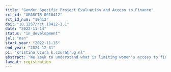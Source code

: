 ```yaml
---
title: "Gender Specific Project Evaluation and Access to Finance"
rct_id: "AEARCTR-0010412"
rct_id_num: "10412"
doi: "10.1257/rct.10412-1.1"
date: "2022-11-14"
status: "in_development"
jel: "nan"
start_year: "2022-11-15"
end_year: "2024-12-31"
pi: "Kristina Czura k.czura@rug.nl"
abstract: "We seek to understand what is limiting women's access to finance, in particular for highly skilled start-up entrepreneurs. To investigate supply side constraints, we run a lab-in-the-field experiment in which loan officers in Uganda evaluate several business ideas based on real pitch decks from start-ups. We separate biases in idea evaluation from other constraints (such as gender specific differences in the ability to implement a project, or in external constraints that start-up entrepreneurs are facing). To do so, we randomly vary that loan officers observe an idea as coming from either a male or a female founder, and the idea as being implemented either by a male or female manager."
layout: registration
---
```


